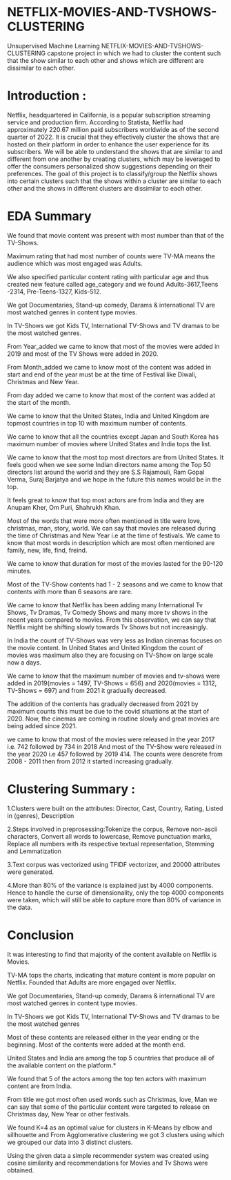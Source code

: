 # NETFLIX-MOVIES-AND-TVSHOWS-CLUSTERING
Unsupervised Machine Learning NETFLIX-MOVIES-AND-TVSHOWS-CLUSTERING capstone project in which we had to cluster the content such that the show similar to each other and shows which are different are dissimilar to each other.


# Introduction : 
Netflix, headquartered in California, is a popular subscription streaming service and production firm. According to Statista, Netflix had approximately 220.67 million paid subscribers worldwide as of the second quarter of 2022. It is crucial that they effectively cluster the shows that are hosted on their platform in order to enhance the user experience for its subscribers. We will be able to understand the shows that are similar to and different from one another by creating clusters, which may be leveraged to offer the consumers personalized show suggestions depending on their preferences. The goal of this project is to classify/group the Netflix shows into certain clusters such that the shows within a cluster are similar to each other and the shows in different clusters are dissimilar to each other.



# EDA Summary

We found that movie content was present with most number than that of the TV-Shows.

Maximum rating that had most number of counts were TV-MA means the audience which was most engaged was Adults.

We also specified particular content rating with particular age and thus created new feature called age_category and we found Adults-3617,Teens -2314, Pre-Teens-1327, Kids-512.

We got Documentaries, Stand-up comedy, Darams & international TV are most watched genres in content type movies.

In TV-Shows we got Kids TV, International TV-Shows and TV dramas to be the most watched genres.

From Year_added we came to know that most of the movies were added in 2019 and most of the TV Shows were added in 2020.

From Month_added we came to know most of the content was added in start and end of the year must be at the time of Festival like Diwali, Christmas and New Year.

From day added we came to know that most of the content was added at the start of the month.

We came to know that the United States, India and United Kingdom are topmost countries in top 10 with maximum number of contents.

We came to know that all the countries except Japan and South Korea has maximum number of movies where United States and India tops the list.

We came to know that the most top most directors are from United States. It feels good when we see some Indian directors name among the Top 50 directors list around the world and they are S.S Rajamouli, Ram Gopal Verma, Suraj Barjatya and we hope in the future this names would be in the top.

It feels great to know that top most actors are from India and they are Anupam Kher, Om Puri, Shahrukh Khan.

Most of the words that were more often mentioned in title were love, christmas, man, story, world. We can say that movies are released during the time of Christmas and New Year i.e at the time of festivals.
We came to know that most words in description which are most often mentioned are family, new, life, find, freind.

We came to know that duration for most of the movies lasted for the 90-120 minutes.

Most of the TV-Show contents had 1 - 2 seasons and we came to know that contents with more than 6 seasons are rare.

We came to know that Netflix has been adding many International Tv Shows, Tv Dramas, Tv Comedy Shows and many more tv shows in the recent years compared to movies. From this observation, we can say that Netflix might be shifting slowly towards Tv Shows but not increasingly.

In India the count of TV-Shows was very less as Indian cinemas focuses on the movie content. In United States and United Kingdom the count of movies was maximum also they are focusing on TV-Show on large scale now a days.

We came to know that the maximum number of movies and tv-shows were added in 2019(movies = 1497, TV-Shows = 656) and 2020(movies = 1312, TV-Shows = 697) and from 2021 it gradually decreased.

The addition of the contents has gradually decreased from 2021 by maximum counts this must be due to the covid situations at the start of 2020. Now, the cinemas are coming in routine slowly and great movies are being added since 2021.

we came to know that most of the movies were released in the year 2017 i.e. 742 followed by 734 in 2018 And most of the TV-Show were released in the year 2020 i.e 457 followed by 2019 414. The counts were descrete from 2008 - 2011 then from 2012 it started increasing gradually.





# Clustering Summary : 
1.Clusters were built on the attributes: Director, Cast, Country, Rating, Listed in (genres), Description

2.Steps involved in preprosessing:Tokenize the corpus, Remove non-ascii characters, Convert all words to lowercase, Remove punctuation marks, Replace all numbers with its respective textual representation, Stemming and Lemmatization

3.Text corpus was vectorized using TFIDF vectorizer, and 20000 attributes were generated.

4.More than 80% of the variance is explained just by 4000 components. Hence to handle the curse of dimensionality, only the top 4000 components were taken, which will still be able to capture more than 80% of variance in the data.


# Conclusion

It was interesting to find that majority of the content available on Netflix is Movies.

TV-MA tops the charts, indicating that mature content is more popular on Netflix. Founded that Adults are more engaged over Netflix.

We got Documentaries, Stand-up comedy, Darams & international TV are most watched genres in content type movies.

In TV-Shows we got Kids TV, International TV-Shows and TV dramas to be the most watched genres

Most of these contents are released either in the year ending or the beginning. Most of the contents were added at the month end.

United States and India are among the top 5 countries that produce all of the available content on the platform.*

We found that 5 of the actors among the top ten actors with maximum content are from India.

From title we got most often used words such as Christmas, love, Man we can say that some of the particular content were targeted to release on Christmas day, New Year or other festivals.

We found K=4 as an optimal value for clusters in K-Means by elbow and sillhouette and From Agglomerative clustering we got 3 clusters using which we grouped our data into 3 distinct clusters.

Using the given data a simple recommender system was created using cosine similarity and recommendations for Movies and Tv Shows were obtained.




